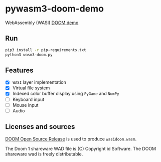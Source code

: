 # pywasm3-doom-demo
WebAssembly (WASI) [DOOM demo](https://twitter.com/wasm3_engine/status/1393588527863144450)

## Run
```sh
pip3 install -r pip-requirements.txt
python3 wasm3-doom.py
```

## Features

- [x] `WASI` layer implementation
- [x] Virtual file system
- [x] Indexed color buffer display using `PyGame` and `NumPy`
- [ ] Keyboard input
- [ ] Mouse input
- [ ] Audio

## Licenses and sources

[DOOM Open Source Release](https://github.com/id-Software/DOOM) is used to produce `wasidoom.wasm`.

The Doom 1 shareware WAD file is (C) Copyright id Software.
The DOOM shareware wad is freely distributable.
